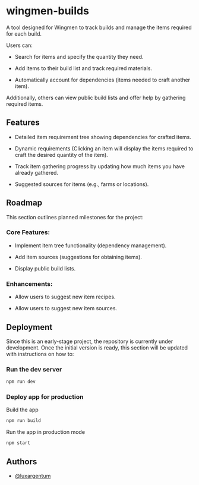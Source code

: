 # wingmen-builds

A tool designed for Wingmen to track builds and manage the items required for
each build.

Users can:

- Search for items and specify the quantity they need.

- Add items to their build list and track required materials.

- Automatically account for dependencies (items needed to craft another item).

Additionally, others can view public build lists and offer help by gathering
required items.

## Features

- Detailed item requirement tree showing dependencies for crafted items.

- Dynamic requirements (Clicking an item will display the items required to
  craft the desired quantity of the item).

- Track item gathering progress by updating how much items you have already
  gathered.

- Suggested sources for items (e.g., farms or locations).

## Roadmap

This section outlines planned milestones for the project:

### Core Features:

- Implement item tree functionality (dependency management).

- Add item sources (suggestions for obtaining items).

- Display public build lists.

### Enhancements:

- Allow users to suggest new item recipes.

- Allow users to suggest new item sources.

## Deployment

Since this is an early-stage project, the repository is currently under
development. Once the initial version is ready, this section will be updated
with instructions on how to:

### Run the dev server

```sh
npm run dev
```

### Deploy app for production

Build the app

```sh
npm run build
```

Run the app in production mode

```sh
npm start
```

## Authors

- [@luxargentum](https://www.github.com/luxargentum)
